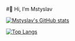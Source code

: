  #👋 Hi, I’m Mstyslav
 
 [![Mstyslav's GitHub stats](https://github-readme-stats.vercel.app/api?username=MstyslavSoroka)](https://github.com/MstyslavSoroka/github-readme-stats)

 [![Top Langs](https://github-readme-stats.vercel.app/api/top-langs/?username=MstyslavSoroka)](https://github.com/MstyslavSoroka/github-readme-stats)
